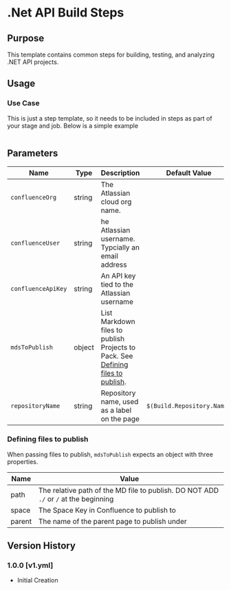 # .Net API Build Steps

## Purpose

This template contains common steps for building, testing, and analyzing .NET API projects.

## Usage

### Use Case

This is just a step template, so it needs to be included in steps as part of your stage and job. Below is a simple example

```yaml

```

## Parameters

| Name               | Type   | Description                                                                                                   | Default Value              |
| ------------------ | ------ | ------------------------------------------------------------------------------------------------------------- | -------------------------- |
| `confluenceOrg`    | string | The Atlassian cloud org name.                                                                                 |                            |
| `confluenceUser`   | string | he Atlassian username. Typcially an email address                                                             |                            |
| `confluenceApiKey` | string | An API key tied to the Atlassian username                                                                     |                            |
| `mdsToPublish`     | object | List Markdown files to publish Projects to Pack. See [Defining files to publish](#defining-files-to-publish). |                            |
| `repositoryName`   | string | Repository name, used as a label on the page                                                                  | `$(Build.Repository.Name)` |

### Defining files to publish

When passing files to publish, `mdsToPublish` expects an object with three properties.

| Name   | Value                                                                                |
| ------ | ------------------------------------------------------------------------------------ |
| path   | The relative path of the MD file to publish. DO NOT ADD `./` or `/` at the beginning |
| space  | The Space Key in Confluence to publish to                                            |
| parent | The name of the parent page to publish under                                         |

## Version History

### 1.0.0 \[v1.yml\]

- Initial Creation
